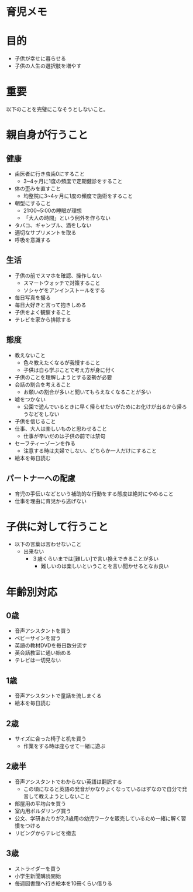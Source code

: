 # 育児メモ

# 目的
* 子供が幸せに暮らせる
* 子供の人生の選択肢を増やす

# 重要
以下のことを完璧にこなそうとしないこと。

# 親自身が行うこと
## 健康
* 歯医者に行き虫歯0にすること
  * 3~4ヶ月に1度の頻度で定期健診をすること
* 体の歪みを直すこと
  * 均整院に3~4ヶ月に1度の頻度で施術をすること
* 朝型にすること
  * 21:00~5:00の睡眠が理想
  * 「大人の時間」という例外を作らない
* タバコ、ギャンブル、酒をしない
* 適切なサプリメントを取る
* 呼吸を意識する

## 生活
* 子供の前でスマホを確認、操作しない
  * スマートウォッチで対策すること
  * ソシャゲをアンインストールをする
* 毎日写真を撮る
* 毎日大好きと言って抱きしめる
* 子供をよく観察すること
* テレビを家から排除する

## 態度
* 教えないこと
  * 色々教えたくなるが我慢すること
  * 子供は自ら学ぶことで考え方が身に付く
* 子供のことを理解しようとする姿勢が必要
* 会話の割合を考えること
  * お願いの割合が多いと聞いてもらえなくなることが多い
* 嘘をつかない
  * 公園で遊んでいるときに早く帰らせたいがためにお化けが出るから帰ろうなどをしない
* 子供を信じること
* 仕事、大人は楽しいものと思わせること
  * 仕事が辛いだのは子供の前では禁句
* セーフティーゾーンを作る
  * 注意する時は夫婦でしない、どちらか一人だけにすること
* 絵本を毎日読む

## パートナーへの配慮
* 育児の手伝いなどという補助的な行動をする態度は絶対にやめること
* 仕事を理由に育児から逃げない

# 子供に対して行うこと
* 以下の言葉は言わせないこと
  * 出来ない
    * ３歳くらいまでは[難しい]で言い換えできることが多い
      * 難しいのは楽しいということを言い聞かせるとなお良い

# 年齢別対応

## 0歳
* 音声アシスタントを買う
* ベビーサインを習う
* 英語の教材DVDを毎日数分流す
* 英会話教室に通い始める
* テレビは一切見ない

## 1歳
* 音声アシスタントで童話を流しまくる
* 絵本を毎日読む

## 2歳
* サイズに合った椅子と机を買う
  * 作業をする時は座らせて一緒に遊ぶ

## 2歳半
* 音声アシスタントでわからない英語は翻訳する
  * この頃になると英語の発音がかなりよくなっているはずなので自分で発音して教えようとしないこと
* 部屋用の平均台を買う
* 室内用ボルダリング買う
* 公文、学研あたりが2,3歳用の幼児ワークを販売しているため一緒に解く習慣をつける
* リビングからテレビを撤去

## 3歳
* ストライダーを買う
* 小学生新聞購読開始
* 毎週図書館へ行き絵本を10冊くらい借りる
